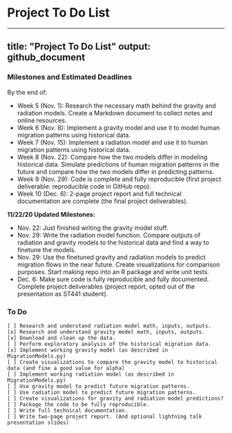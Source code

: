 # Project To Do List
---
title: "Project To Do List"
output: github_document
---

### Milestones and Estimated Deadlines

By the end of:   
 
* Week 5 (Nov. 1): Research the necessary math behind the gravity and radiation models. Create a Markdown document to collect notes and online resources.  
* Week 6 (Nov. 8): Implement a gravity model and use it to model human migration patterns using historical data.  
* Week 7 (Nov. 15): Implement a radiation model and use it to human migration patterns using historical data.  
* Week 8 (Nov. 22): Compare how the two models differ in modeling historical data. Simulate predictions of human migration patterns in the future and compare how the two models differ in predicting patterns.  
* Week 9 (Nov. 29): Code is complete and fully reproducible (first project deliverable: reproducible code in GitHub repo).  
* Week 10 (Dec. 6): 2-page project report and full technical documentation are complete (the final project deliverables).  

**11/22/20 Updated Milestones:**

* Nov. 22: Just finished writing the gravity model stuff. 
* Nov. 29: Write the radiation model function. Compare outputs of radiation and gravity models to the historical data and find a way to finetune the models.
* Nov. 29: Use the finetuned gravity and radiation models to predict migration flows in the near future. Create visualizations for comparison purposes. Start making repo into an R package and write unit tests.
* Dec. 6: Make sure code is fully reproducible and fully documented. Complete project deliverables (project report, opted out of the presentation as ST441 student).
    
### To Do
    [ ] Research and understand radiation model math, inputs, outputs.
    [x] Research and understand gravity model math, inputs, outputs.
    [x] Download and clean up the data.
    [ ] Perform exploratory analysis of the historical migration data.
    [x] Implement working gravity model (as described in MigrationModels.py)
    [ ] Create visualizations to compare the gravity model to historical data (and fine a good value for alpha)
    [ ] Implement working radiation model (as described in MigrationModels.py)
    [ ] Use gravity model to predict future migration patterns.
    [ ] Use radiation model to predict future migration patterns.
    [ ] Create visualizations for gravity and radiation model predictions?
    [ ] Package the code to be fully reproducible.
    [ ] Write full technical documentation.
    [ ] Write two-page project report. (And optional lightning talk presentation slides)